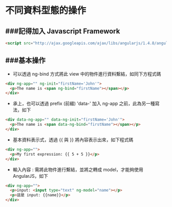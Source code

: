 # 不同資料型態的操作
###記得加入 Javascript Framework
---

```html
<script src="http://ajax.googleapis.com/ajax/libs/angularjs/1.4.8/angular.min.js"></script>
```

###基本操作
---
* 可以透過 ng-bind 方式將此 view 中的物件進行資料繫結，如同下方程式碼

```html
<div ng-app="" ng-init="firstName='John'">
  <p>The name is <span ng-bind="firstName"></span></p>
</div>
```

* 承上，也可以透過 prefix (前綴) 'data-' 加入 ng-app 之前，此為另一種寫法，如下

```html
<div data-ng-app="" data-ng-init="firstName='John'">
  <p>The name is <span data-ng-bind="firstName"></span></p>
</div>
```

* 基本資料表示式，透過 \{\{ 與 \}\} 將內容表示出來，如下程式碼

```html
<div ng-app="">
  <p>My first expression: {{ 5 + 5 }}</p>
</div>
```

* 輸入內容 : 需將此物件進行繫結，並將之轉成 model，才能夠使用 AngularJS，如下

```html
<div ng-app="">
  <p>input: <input type="text" ng-model="name"></p>
  <p>這是 input: {{name}}</p>
</div>  
```



